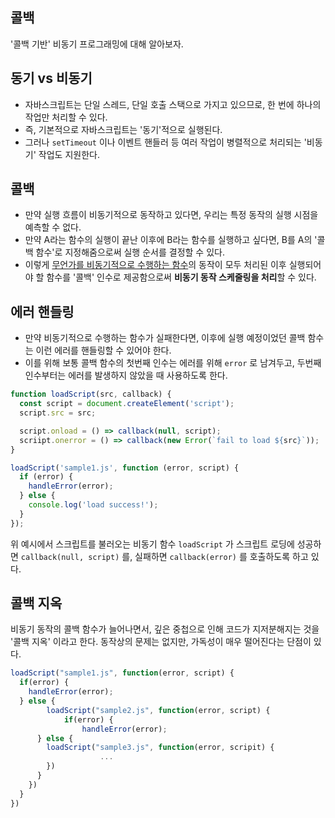 ## 콜백

'콜백 기반' 비동기 프로그래밍에 대해 알아보자.

## 동기 vs 비동기

- 자바스크립트는 단일 스레드, 단일 호출 스택으로 가지고 있으므로, 한 번에 하나의 작업만 처리할 수 있다.
- 즉, 기본적으로 자바스크립트는 '동기'적으로 실행된다.
- 그러나 `setTimeout` 이나 이벤트 핸들러 등 여러 작업이 병렬적으로 처리되는 '비동기' 작업도 지원한다.

## 콜백

- 만약 실행 흐름이 비동기적으로 동작하고 있다면, 우리는 특정 동작의 실행 시점을 예측할 수 없다.
- 만약 A라는 함수의 실행이 끝난 이후에 B라는 함수를 실행하고 싶다면, B를 A의 '콜백 함수'로 지정해줌으로써 실행 순서를 결정할 수 있다.
- 이렇게 <u>무언가를 비동기적으로 수행하는 함수</u>의 동작이 모두 처리된 이후 실행되어야 할 함수를 '콜백' 인수로 제공함으로써 **비동기 동작 스케줄링을 처리**할 수 있다.

## 에러 핸들링

- 만약 비동기적으로 수행하는 함수가 실패한다면, 이후에 실행 예정이었던 콜백 함수는 이런 에러를 핸들링할 수 있어야 한다.
- 이를 위해 보통 콜백 함수의 첫번째 인수는 에러를 위해 `error` 로 남겨두고, 두번째 인수부터는 에러를 발생하지 않았을 때 사용하도록 한다.

```js
function loadScript(src, callback) {
  const script = document.createElement('script');
  script.src = src;

  script.onload = () => callback(null, script);
  scriipt.onerror = () => callback(new Error(`fail to load ${src}`));
}

loadScript('sample1.js', function (error, script) {
  if (error) {
    handleError(error);
  } else {
    console.log('load success!');
  }
});
```

위 예시에서 스크립트를 불러오는 비동기 함수 `loadScript` 가 스크립트 로딩에 성공하면 `callback(null, script)` 를, 실패하면 `callback(error)` 를 호출하도록 하고 있다.

## 콜백 지옥

비동기 동작의 콜백 함수가 늘어나면서, 깊은 중첩으로 인해 코드가 지저분해지는 것을 '콜백 지옥' 이라고 한다. 동작상의 문제는 없지만, 가독성이 매우 떨어진다는 단점이 있다.

```js
loadScript("sample1.js", function(error, script) {
  if(error) {
    handleError(error);
  } else {
		loadScript("sample2.js", function(error, script) {
			if(error) {
				handleError(error);
      } else {
        loadScript("sample3.js", function(error, scripit) {
					...
        })
      }
    })
  }
})
```

